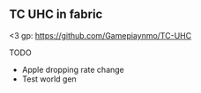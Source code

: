 ## TC UHC in fabric

<3 gp: https://github.com/Gamepiaynmo/TC-UHC

TODO

- Apple dropping rate change
- Test world gen

